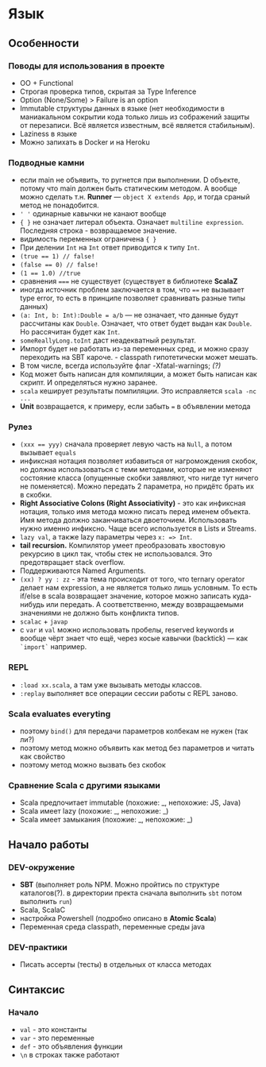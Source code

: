 # Язык

## Особенности

### Поводы для использования в проекте

- OO + Functional
- Строгая проверка типов, скрытая за Type Inference
- Option (None/Some) > Failure is an option
- Immutable структуры данных в языке (нет необходимости в маниакальном сокрытии кода только лишь из сображений защиты от перезаписи. Всё является известным, всё является стабильным).
- Laziness в языке
- Можно запихать в Docker и на Heroku

### Подводные камни

- если main не объявить, то ругнется при выполнении. D объекте, потому что main должен быть статическим методом. А вообще можно сделать т.н. **Runner** — `object X extends App`, и тогда сраный метод не понадобится.
- `' '` одинарные кавычки не канают вообще
- `{ }` не означает литерал объекта. Означает `multiline expression`. Последняя строка - возвращаемое значение.
- видимость переменных ограничена `{ }`
- При делении `Int` на `Int` ответ приводится к типу `Int`.
- `(true == 1) // false!`
- `(false == 0) // false!`
- `(1 == 1.0) //true`
- сравнения `===` не существует (существует в библиотеке **ScalaZ**
- иногда источник проблем заключается в том, что `==` не вызывает type error, то есть в принципе позволяет сравнивать разные типы данных)
- `(a: Int, b: Int):Double = a/b` — не означает, что данные будут рассчитаны как `Double`. Означает, что ответ будет выдан как `Double`. Но рассячитан будет как `Int`.
- `someReallyLong.toInt` даст неадекватный результат.
- Импорт будет не работать из-за переменных сред, и можно сразу переходить на SBT кароче. - classpath гипотетически может мешать.
- В том числе, всегда используйте флаг -Xfatal-warnings; *(?)*
- Код может быть написан для компиляции, а может быть написан как скрипт. И определяться нужно заранее.
- `scala` кеширует результаты помпиляции. Это исправляется `scala -nc ...`
- **Unit** возвращается, к примеру, если забыть `=` в объявлении метода


### Рулез

- `(xxx == yyy)` сначала проверяет левую часть на `Null`, а потом вызывает `equals`
- инфиксная нотация позволяет избавиться от нагромождения скобок, но должна использоваться с теми методами, которые не изменяют состояние класса (опущенные скобки заявляют, что нигде тут ничего не поменяется). Можно передать 2 параметра, но придётс брать их в скобки.
- **Right Associative Colons (Right Associativity)** - это как инфиксная нотация, только имя метода можно писать перед именем объекта. Имя метода должно заканчиваться двоеточием. Использовать нужно именно инфиксно. Чаще всего используется в Lists и Streams.
- `lazy val`, а также lazy параметры через `x: => Int`.
- **tail recursion.** Компилятор умеет преобразовать хвостовую рекурсию в цикл так, чтобы стек не использовался. Это предотвращает stack overflow.
- Поддерживаются Named Arguments.
- `(xx) ? yy : zz` - эта тема происходит от того, что ternary operator делает нам expression, а не является только лишь условным. То есть if/else в scala возвращает значение, которое можно записать куда-нибудь или передать. А соответственно, между возвращаемыми значениями не должно быть конфликта типов.
- `scalac` + `javap`
- c `var` и `val` можно использовать пробелы, reserved keywords и вообще чёрт знает что ещё, через косые кавычки (backtick) — как ``` `import` ``` например.

### REPL

- `:load xx.scala`, а там уже вызывать методы классов.
- `:replay` выполняет все операции сессии работы с REPL заново.

### Scala evaluates everyting

- поэтому `bind()` для передачи параметров колбекам не нужен (так ли?)
- поэтому метод можно объявить как метод без параметров и читать как свойство
- поэтому метод можно вызвать без скобок

### Сравнение Scala с другими языками

- Scala предпочитает immutable (похожие: _, непохожие: JS, Java)
- Scala имеет lazy (похожие: _, непохожие: _)
- Scala имеет замыкания (похожие: _, непохожие: _)

## Начало работы

### DEV-окружение

- **SBT** (выполняет роль NPM. Можно пройтись по структуре каталогов(?). в директории пректа сначала выполнить `sbt` потом выполнить `run`)
- Scala, ScalaC
- настройка Powershell (подробно описано в **Atomic Scala**)
- Переменная среда classpath, переменные среды java

### DEV-практики

- Писать ассерты (тесты) в отдельных от класса методах

## Синтаксис

### Начало

- `val` - это константы
- `var` - это переменные
- `def` - это объявления функции
- `\n` в строках также работают
